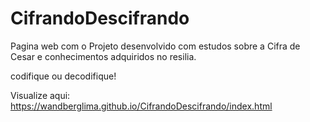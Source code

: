 # CifrandoDescifrando
Pagina web com o Projeto desenvolvido com estudos sobre a Cifra de Cesar e conhecimentos adquiridos no resilia.

codifique ou decodifique!

Visualize aqui: https://wandberglima.github.io/CifrandoDescifrando/index.html

